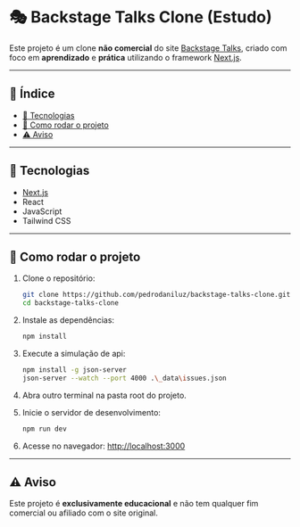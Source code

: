 
# 🎭 Backstage Talks Clone (Estudo)


Este projeto é um clone **não comercial** do site [Backstage Talks](https://backstagetalks.com/), criado com foco em **aprendizado** e **prática** utilizando o framework [Next.js](https://nextjs.org/).

---

## 📑 Índice

- [🚀 Tecnologias](#tecnologias)
- [🔧 Como rodar o projeto](#como-rodar-o-projeto)
- [⚠️ Aviso](#aviso)

---

<h2 id="tecnologias">🚀 Tecnologias</h2>

- [Next.js](https://nextjs.org/)
- React
- JavaScript
- Tailwind CSS

---

<h2 id="como-rodar-o-projeto">🔧 Como rodar o projeto</h2>

1. Clone o repositório:
   ```bash
   git clone https://github.com/pedrodaniluz/backstage-talks-clone.git
   cd backstage-talks-clone
   ```

2. Instale as dependências:
   ```bash
   npm install
   ```

3. Execute a simulação de api:
   ```bash
   npm install -g json-server
   json-server --watch --port 4000 .\_data\issues.json
   ```

4. Abra outro terminal na pasta root do projeto.

5. Inicie o servidor de desenvolvimento:
   ```bash
   npm run dev
   ```

6. Acesse no navegador:
   [http://localhost:3000](http://localhost:3000)

---

<h2 id="aviso">⚠️ Aviso</h2>

Este projeto é **exclusivamente educacional** e não tem qualquer fim comercial ou afiliado com o site original.


